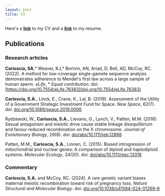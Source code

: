 ```yaml
---
layout: post
title: CV
---
```

Here's a **[link](https://drive.google.com/uc?id=198WB0KjlmfxV1-BjVUUEcja_K7ohCQk8&export=download)** to my CV and a **[link](https://drive.google.com/uc?id=1cY62B3fOKW-HRIgUiKXbenJIn8dud7Mc&export=download)** to my resume.

## Publications

### Research articles 

**Carioscia, SA**,\* Weaver, KJ,\* Bortvin, AN, Ariad, D, Bell, AD, McCoy, RC. (2022). A method for low-coverage single-gamete sequence analysis demonstrates adherence to Mendel's first law across a large sample of human sperm. *eLife*, \* *Equal contribution*. doi: [https://doi.org/10.7554/eLife.76383](doi.org/10.7554/eLife.76383) 

**Carioscia, S.A.**, Linck, E., Crane, K., Lal, B. (2019). Assessment of the Utility of a Government Strategic Investment Fund for Space. *New Space*, 62(7). doi: [doi.org/10.1089/space.2019.0006](doi.org/10.1089/space.2019.0006)

Rydzewski, W., **Carioscia, S.A.**, Lievano, G., Lynch, V., Patten, M.M. (2016). Sexual antagonism and meiotic drive cause stable linkage disequilibrium and favour reduced recombination on the X chromosome. *Journal of Evolutionary Biology*, 29(6). doi: [doi/abs/10.1111/jeb.12866](doi/abs/10.1111/jeb.12866)

Patten, M.M., **Carioscia, S.A.**, Linnen, C. (2015). Biased introgression of mitochondrial and nuclear genes: A comparison of diploid and haplodiploid systems. *Molecular Ecology*, 24(20). doi: [doi/abs/10.1111/mec.13318](doi/abs/10.1111/mec.13318)

### Commentary

**Carioscia, S.A.** and McCoy, RC. (2024). A rare genetic variant biases maternal meiotic recombination toward risk of pregnancy loss. *Nature Structural and Molecular Biology*. doi: [doi.org/10.1038/s41594-024-01269-8](doi.org/10.1038/s41594-024-01269-8)
